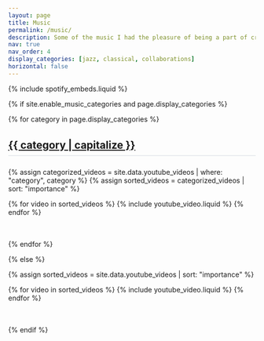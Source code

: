 ```yaml
---
layout: page
title: Music
permalink: /music/
description: Some of the music I had the pleasure of being a part of creating!
nav: true
nav_order: 4
display_categories: [jazz, classical, collaborations]
horizontal: false
---
```


<!-- pages/music.md - YouTube Videos -->
<div class="music">
  
  <!-- Spotify Music Embeds - Automatically loaded from _data/spotify_tracks.yml -->
  {% include spotify_embeds.liquid %}

{% if site.enable_music_categories and page.display_categories %}
  <!-- Display categorized YouTube videos -->
  {% for category in page.display_categories %}
  <a id="{{ category }}" href=".#{{ category }}">
    <h2 class="category">{{ category | capitalize }}</h2>
  </a>
  {% assign categorized_videos = site.data.youtube_videos | where: "category", category %}
  {% assign sorted_videos = categorized_videos | sort: "importance" %}
  
  <!-- Videos grid -->
  <div class="videos-container" data-category="{{ category }}">
    <div class="row row-cols-1 row-cols-md-3">
      {% for video in sorted_videos %}
        {% include youtube_video.liquid %}
      {% endfor %}
    </div>
  </div>
  {% endfor %}

{% else %}

<!-- Display videos without categories -->
{% assign sorted_videos = site.data.youtube_videos | sort: "importance" %}

  <!-- Videos grid -->
  <div class="videos-container" data-category="all">
    <div class="row row-cols-1 row-cols-md-3">
      {% for video in sorted_videos %}
        {% include youtube_video.liquid %}
      {% endfor %}
    </div>
  </div>
{% endif %}
</div>

<style>
.category {
  margin-top: 2rem;
  margin-bottom: 1.5rem;
  padding-bottom: 0.5rem;
  border-bottom: 2px solid #e9ecef;
  color: #495057;
}

.videos-container {
  margin-bottom: 3rem;
}

/* Smooth animations for video cards */
.video-container {
  transition: transform 0.3s ease, box-shadow 0.3s ease;
}

.video-container:hover {
  transform: translateY(-2px);
  box-shadow: 0 4px 15px rgba(0,0,0,0.1);
}

/* Loading animation for thumbnails */
.video-thumbnail {
  transition: opacity 0.3s ease;
}

.video-thumbnail[loading] {
  opacity: 0.7;
}

.video-thumbnail:not([loading]) {
  opacity: 1;
}


</style>
